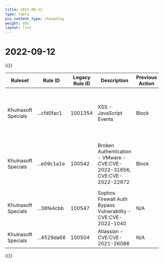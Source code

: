 ```yaml
---
title: 2022-09-12
type: table
pcx_content_type: changelog
weight: 891
layout: list
---
```


# 2022-09-12

{{<table-wrap>}}
<table style="width: 100%">
  <thead>
    <tr>
      <th>Ruleset</th>
      <th>Rule ID</th>
      <th>Legacy Rule ID</th>
      <th>Description</th>
      <th>Previous Action</th>
      <th>New Action</th>
      <th>Comments</th>
    </tr>
  </thead>
  <tbody>
    <tr>
      <td>Khulnasoft Specials</td>
      <td>...cfd0fac1</td>
      <td>100135A</td>
      <td>XSS - JavaScript Events</td>
      <td>Block</td>
      <td>Block</td>
      <td>This detection was announced in BETA with ID ...92c2ad9f on new WAF and ID 100135A_BETA on legacy WAF</td>
    </tr>
    <tr>
      <td>Khulnasoft Specials</td>
      <td>...e09c1a1e</td>
      <td>100542</td>
      <td>Broken Authentication - VMware - CVE:CVE-2022-31656, CVE:CVE-2022-22972</td>
      <td>Block</td>
      <td>Block</td>
      <td>This detection was announced in BETA with ID ...df7d4d7b on new WAF and ID 100542_BETA on legacy WAF</td>
    </tr>
    <tr>
      <td>Khulnasoft Specials</td>
      <td>...36fe4cbb</td>
      <td>100547</td>
      <td>Sophos Firewall Auth Bypass Vulnerability - CVE:CVE-2022-1040</td>
      <td>N/A</td>
      <td>Block</td>
      <td>N/A</td>
    </tr>
    <tr>
      <td>Khulnasoft Specials</td>
      <td>...4529da66</td>
      <td>100504</td>
      <td>Atlassian - CVE:CVE-2021-26086</td>
      <td>N/A</td>
      <td>Block</td>
      <td>N/A</td>
    </tr>
  </tbody>
</table>
{{</table-wrap>}}
